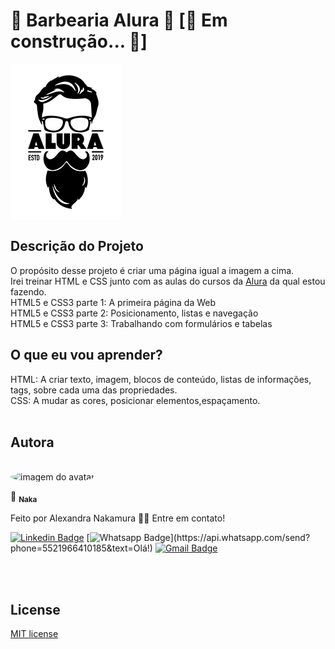 # 💈 Barbearia Alura 💈 [🚧  Em construção...  🚧]
<img align="center" src="./image/logo.png" alt="Logo da Barbearia Alura">
<br>

## Descrição do Projeto
O propósito desse projeto é criar uma página igual a imagem a cima. <br>
Irei treinar HTML e CSS junto com as aulas do cursos da [Alura](https://www.alura.com.br/) da qual estou fazendo.<br>
HTML5 e CSS3 parte 1: A primeira página da Web <br>
HTML5 e CSS3 parte 2: Posicionamento, listas e navegação 
<br>
HTML5 e CSS3 parte 3: Trabalhando com formulários e tabelas<br>


## O que eu vou aprender?
HTML: A criar texto, imagem, blocos de conteúdo, listas de informações, tags, sobre cada uma das propriedades.<br>
CSS: A mudar as cores, posicionar elementos,espaçamento.
<br>
<br>


## Autora
<br>
<img style="border-radius: 50%" src="https://avatars1.githubusercontent.com/u/67131828?s=400&u=c888d029097f2333d1ed889d6400dd534f50fdc7&v=4" width="100px;" alt="imagem do avatar"/>
<br>

📝 <sub><b>Naka</b></sub></a> 

Feito por Alexandra Nakamura 👋🏽 Entre em contato!

[![Linkedin Badge](https://img.shields.io/badge/-Linkedin-blue?style=flat-square&logo=Linkedin&logoColor=white&link=https://www.linkedin.com/in/alexandra-nakamura/)](https://www.linkedin.com/in/alexandra-nakamura/)
[![Whatsapp Badge](https://img.shields.io/badge/-Whatsapp-4CA143?style=flat-square&labelColor=4CA143&logo=whatsapp&logoColor=white&link=https://api.whatsapp.com/send?phone=5521966410185&text=Olá!)](https://api.whatsapp.com/send?phone=5521966410185&text=Olá!)
[![Gmail Badge](https://img.shields.io/badge/-Gmail-c14438?style=flat-square&logo=Gmail&logoColor=white&link=mailto:designernakamura@gmail.com)](mailto:designernakamura@gmail.com)
<br>
<br>

<br>

## License
[MIT license](/licenses)
 <br><br>

